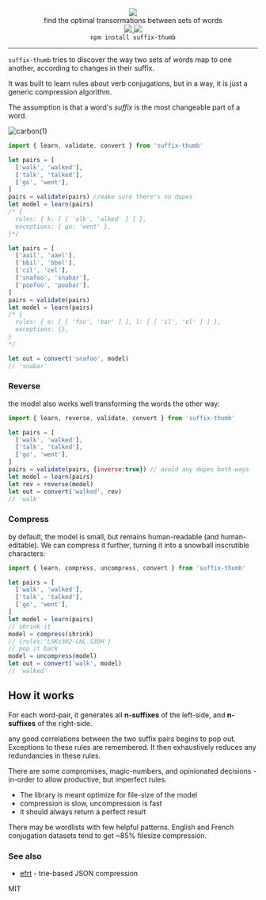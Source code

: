 <div align="center">
  <img src="https://cloud.githubusercontent.com/assets/399657/23590290/ede73772-01aa-11e7-8915-181ef21027bc.png" />

  <div>find the optimal transormations between sets of words</div>
  
  <!-- npm version -->
  <a href="https://npmjs.org/package/suffix-thumb">
    <img src="https://img.shields.io/npm/v/suffix-thumb.svg?style=flat-square" />
  </a>
  
  <!-- file size -->
  <a href="https://unpkg.com/suffix-thumb/builds/suffix-thumb.min.js">
    <img src="https://badge-size.herokuapp.com/spencermountain/suffix-thumb/master/builds/suffix-thumb.min.js" />
  </a>

   <div align="center">
    <code>npm install suffix-thumb</code>
  </div>
  
   <hr/>
  
</div>

`suffix-thumb` tries to discover the way two sets of words map to one another, according to changes in their suffix.

It was built to learn rules about verb conjugations, but in a way, it is just a generic compression algorithm.

The assumption is that a word's _suffix_ is the most changeable part of a word.

![carbon(1)](https://user-images.githubusercontent.com/399657/79898840-e7e66780-83d9-11ea-9ff3-099bf39cf892.png)

```js
import { learn, validate, convert } from 'suffix-thumb'

let pairs = [
  ['walk', 'walked'],
  ['talk', 'talked'],
  ['go', 'went'],
]
pairs = validate(pairs) //make sure there's no dupes
let model = learn(pairs)
/* {
  rules: { k: [ [ 'alk', 'alked' ] ] },
  exceptions: { go: 'went' },
}*/

let pairs = [
  ['aail', 'aael'],
  ['bbil', 'bbel'],
  ['cil', 'cel'],
  ['snafoo', 'snabar'],
  ['poofoo', 'poobar'],
]
pairs = validate(pairs)
let model = learn(pairs)
/* {
  rules: { o: [ [ 'foo', 'bar' ] ], l: [ [ 'il', 'el' ] ] },
  exceptions: {},
}
*/

let out = convert('snafoo', model)
// 'snabar'
```

### Reverse
the model also works well transforming the words the other way:
```js
import { learn, reverse, validate, convert } from 'suffix-thumb'

let pairs = [
  ['walk', 'walked'],
  ['talk', 'talked'],
  ['go', 'went'],
]
pairs = validate(pairs, {inverse:true}) // avoid any dupes both-ways
let model = learn(pairs)
let rev = reverse(model)
let out = convert('walked', rev)
// 'walk'
```

### Compress
by default, the model is small, but remains human-readable (and human-editable).
We can compress it further, turning it into a snowball inscrutible characters:

```js
import { learn, compress, uncompress, convert } from 'suffix-thumb'

let pairs = [
  ['walk', 'walked'],
  ['talk', 'talked'],
  ['go', 'went'],
]
let model = learn(pairs)
// shrink it
model = compress(shrink)
// {rules:'LSKs3H2-LNL.S3DH'}
// pop it back
model = uncompress(model)
let out = convert('walk', model)
// 'walked'

```


## How it works

For each word-pair, it generates all **n-suffixes** of the left-side, and **n-suffixes** of the right-side.

any good correlations between the two suffix pairs begins to pop out. Exceptions to these rules are remembered. It then exhaustively reduces any redundancies in these rules.

There are some compromises, magic-numbers, and opinionated decisions - in-order to allow productive, but imperfect rules.

* The library is meant optimize for file-size of the model
* compression is slow, uncompression is fast
* it should always return a perfect result

There may be wordlists with few helpful patterns. English and French conjugation datasets tend to get ~85% filesize compression.


### See also
* [efrt](https://github.com/spencermountain/efrt) - trie-based JSON compression

MIT
